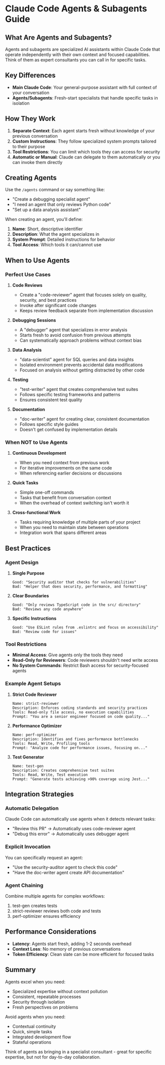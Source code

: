 # Claude Code Agents & Subagents Guide

## What Are Agents and Subagents?

Agents and subagents are specialized AI assistants within Claude Code that operate independently with their own context and focused capabilities. Think of them as expert consultants you can call in for specific tasks.

## Key Differences

- **Main Claude Code**: Your general-purpose assistant with full context of your conversation
- **Agents/Subagents**: Fresh-start specialists that handle specific tasks in isolation

## How They Work

1. **Separate Context**: Each agent starts fresh without knowledge of your previous conversation
2. **Custom Instructions**: They follow specialized system prompts tailored to their purpose
3. **Tool Restrictions**: You can limit which tools they can access for security
4. **Automatic or Manual**: Claude can delegate to them automatically or you can invoke them directly

## Creating Agents

Use the `/agents` command or say something like:
- "Create a debugging specialist agent"
- "I need an agent that only reviews Python code"
- "Set up a data analysis assistant"

When creating an agent, you'll define:
1. **Name**: Short, descriptive identifier
2. **Description**: What the agent specializes in
3. **System Prompt**: Detailed instructions for behavior
4. **Tool Access**: Which tools it can/cannot use

## When to Use Agents

### Perfect Use Cases

1. **Code Reviews**
   - Create a "code-reviewer" agent that focuses solely on quality, security, and best practices
   - Invoke after significant code changes
   - Keeps review feedback separate from implementation discussion

2. **Debugging Sessions**
   - A "debugger" agent that specializes in error analysis
   - Starts fresh to avoid confusion from previous attempts
   - Can systematically approach problems without context bias

3. **Data Analysis**
   - "data-scientist" agent for SQL queries and data insights
   - Isolated environment prevents accidental data modifications
   - Focused on analysis without getting distracted by other code

4. **Testing**
   - "test-writer" agent that creates comprehensive test suites
   - Follows specific testing frameworks and patterns
   - Ensures consistent test quality

5. **Documentation**
   - "doc-writer" agent for creating clear, consistent documentation
   - Follows specific style guides
   - Doesn't get confused by implementation details

### When NOT to Use Agents

1. **Continuous Development**
   - When you need context from previous work
   - For iterative improvements on the same code
   - When referencing earlier decisions or discussions

2. **Quick Tasks**
   - Simple one-off commands
   - Tasks that benefit from conversation context
   - When the overhead of context switching isn't worth it

3. **Cross-functional Work**
   - Tasks requiring knowledge of multiple parts of your project
   - When you need to maintain state between operations
   - Integration work that spans different areas

## Best Practices

### Agent Design

1. **Single Purpose**
   ```
   Good: "Security auditor that checks for vulnerabilities"
   Bad: "Helper that does security, performance, and formatting"
   ```

2. **Clear Boundaries**
   ```
   Good: "Only reviews TypeScript code in the src/ directory"
   Bad: "Reviews any code anywhere"
   ```

3. **Specific Instructions**
   ```
   Good: "Use ESLint rules from .eslintrc and focus on accessibility"
   Bad: "Review code for issues"
   ```

### Tool Restrictions

- **Minimal Access**: Give agents only the tools they need
- **Read-Only for Reviewers**: Code reviewers shouldn't need write access
- **No System Commands**: Restrict Bash access for security-focused agents

### Example Agent Setups

1. **Strict Code Reviewer**
   ```
   Name: strict-reviewer
   Description: Enforces coding standards and security practices
   Tools: Read-only file access, no execution capabilities
   Prompt: "You are a senior engineer focused on code quality..."
   ```

2. **Performance Optimizer**
   ```
   Name: perf-optimizer
   Description: Identifies and fixes performance bottlenecks
   Tools: Read, Write, Profiling tools
   Prompt: "Analyze code for performance issues, focusing on..."
   ```

3. **Test Generator**
   ```
   Name: test-gen
   Description: Creates comprehensive test suites
   Tools: Read, Write, Test execution
   Prompt: "Generate tests achieving >90% coverage using Jest..."
   ```

## Integration Strategies

### Automatic Delegation
Claude Code can automatically use agents when it detects relevant tasks:
- "Review this PR" → Automatically uses code-reviewer agent
- "Debug this error" → Automatically uses debugger agent

### Explicit Invocation
You can specifically request an agent:
- "Use the security-auditor agent to check this code"
- "Have the doc-writer agent create API documentation"

### Agent Chaining
Combine multiple agents for complex workflows:
1. test-gen creates tests
2. strict-reviewer reviews both code and tests
3. perf-optimizer ensures efficiency

## Performance Considerations

- **Latency**: Agents start fresh, adding 1-2 seconds overhead
- **Context Loss**: No memory of previous conversations
- **Token Efficiency**: Clean slate can be more efficient for focused tasks

## Summary

Agents excel when you need:
- Specialized expertise without context pollution
- Consistent, repeatable processes
- Security through isolation
- Fresh perspectives on problems

Avoid agents when you need:
- Contextual continuity
- Quick, simple tasks
- Integrated development flow
- Stateful operations

Think of agents as bringing in a specialist consultant - great for specific expertise, but not for day-to-day collaboration.